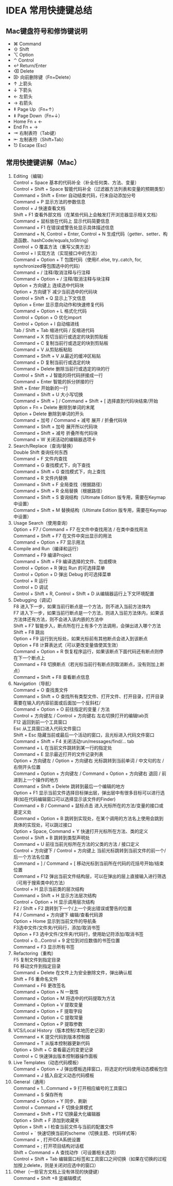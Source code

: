 # IDEA 常用快捷键总结

## Mac键盘符号和修饰键说明

  - ⌘ Command
  - ⇧ Shift
  - ⌥ Option
  - ⌃ Control
  - ↩ Return/Enter
  - ⌫ Delete
  - ⌦ 向前删除键（Fn+Delete）
  - ↑ 上箭头
  - ↓ 下箭头
  - ← 左箭头
  - → 右箭头
  - ⇞ Page Up（Fn+↑）
  - ⇟ Page Down（Fn+↓）
  - Home Fn + ←
  - End Fn + →
  - ⇥ 右制表符（Tab键）
  - ⇤ 左制表符（Shift+Tab）
  - ⎋ Escape (Esc)

## 常用快捷键讲解（Mac）

1. Editing（编辑）<br>
    Control + Space 基本的代码补全（补全任何类、方法、变量）<br>
    Control + Shift + Space 智能代码补全（过滤器方法列表和变量的预期类型）<br>
    Command + Shift + Enter 自动结束代码，行末自动添加分号<br>
    Command + P 显示方法的参数信息<br>
    Control + J 快速查看文档<br>
    Shift + F1 查看外部文档（在某些代码上会触发打开浏览器显示相关文档）<br>
    Command + 鼠标放在代码上 显示代码简要信息<br>
    Command + F1 在错误或警告处显示具体描述信息<br>
    Command + N, Control + Enter, Control + N 生成代码（getter、setter、构造函数、hashCode/equals,toString）<br>
    Control + O 覆盖方法（重写父类方法）<br>
    Control + I 实现方法（实现接口中的方法）<br>
    Command + Option + T 包围代码（使用if..else, try..catch, for, synchronized等包围选中的代码）<br>
    Command + / 注释/取消注释与行注释<br>
    Command + Option + / 注释/取消注释与块注释<br>
    Option + 方向键上 连续选中代码块<br>
    Option + 方向键下 减少当前选中的代码块<br>
    Control + Shift + Q 显示上下文信息<br>
    Option + Enter 显示意向动作和快速修复代码<br>
    Command + Option + L 格式化代码<br>
    Control + Option + O 优化import<br>
    Control + Option + I 自动缩进线<br>
    Tab / Shift + Tab 缩进代码 / 反缩进代码<br>
    Command + X 剪切当前行或选定的块到剪贴板<br>
    Command + C 复制当前行或选定的块到剪贴板<br>
    Command + V 从剪贴板粘贴<br>
    Command + Shift + V 从最近的缓冲区粘贴<br>
    Command + D 复制当前行或选定的块<br>
    Command + Delete 删除当前行或选定的块的行<br>
    Control + Shift + J 智能的将代码拼接成一行<br>
    Command + Enter 智能的拆分拼接的行<br>
    Shift + Enter 开始新的一行<br>
    Command + Shift + U 大小写切换<br>
    Command + Shift + ] / Command + Shift + \[ 选择直到代码块结束/开始<br>
    Option + Fn + Delete 删除到单词的末尾<br>
    Option + Delete 删除到单词的开头<br>
    Command + 加号 / Command + 减号 展开 / 折叠代码块<br>
    Command + Shift + 加号 展开所以代码块<br>
    Command + Shift + 减号 折叠所有代码块<br>
    Command + W 关闭活动的编辑器选项卡<br>
2.  Search/Replace（查询/替换）<br>
    Double Shift 查询任何东西<br>
    Command + F 文件内查找<br>
    Command + G 查找模式下，向下查找<br>
    Command + Shift + G 查找模式下，向上查找<br>
    Command + R 文件内替换<br>
    Command + Shift + F 全局查找（根据路径）<br>
    Command + Shift + R 全局替换（根据路径）<br>
    Command + Shift + S 查询结构（Ultimate Edition 版专用，需要在Keymap中设置）<br>
    Command + Shift + M 替换结构（Ultimate Edition 版专用，需要在Keymap中设置）<br>
3.  Usage Search（使用查询）<br>
    Option + F7 / Command + F7 在文件中查找用法 / 在类中查找用法<br>
    Command + Shift + F7 在文件中突出显示的用法<br>
    Command + Option + F7 显示用法<br>
4.  Compile and Run（编译和运行）<br>
    Command + F9 编译Project<br>
    Command + Shift + F9 编译选择的文件、包或模块<br>
    Control + Option + R 弹出 Run 的可选择菜单<br>
    Control + Option + D 弹出 Debug 的可选择菜单<br>
    Control + R 运行<br>
    Control + D 调试<br>
    Control + Shift + R, Control + Shift + D 从编辑器运行上下文环境配置<br>
5.  Debugging（调试）<br>
    F8 进入下一步，如果当前行断点是一个方法，则不进入当前方法体内<br>
    F7 进入下一步，如果当前行断点是一个方法，则进入当前方法体内，如果该方法体还有方法，则不会进入该内嵌的方法中<br>
    Shift + F7 智能步入，断点所在行上有多个方法调用，会弹出进入哪个方法<br>
    Shift + F8 跳出<br>
    Option + F9 运行到光标处，如果光标前有其他断点会进入到该断点<br>
    Option + F8 计算表达式（可以更改变量值使其生效）<br>
    Command + Option + R 恢复程序运行，如果该断点下面代码还有断点则停在下一个断点上<br>
    Command + F8 切换断点（若光标当前行有断点则取消断点，没有则加上断点）<br>
    Command + Shift + F8 查看断点信息<br>
6.  Navigation（导航）<br>
    Command + O 查找类文件<br>
    Command + Shift + O 查找所有类型文件、打开文件、打开目录，打开目录需要在输入的内容前面或后面加一个反斜杠/<br>
    Command + Option + O 前往指定的变量 / 方法<br>
    Control + 方向键左 / Control + 方向键右 左右切换打开的编辑tab页<br>
    F12 返回到前一个工具窗口<br>
    Esc 从工具窗口进入代码文件窗口<br>
    Shift + Esc 隐藏当前或最后一个活动的窗口，且光标进入代码文件窗口<br>
    Command + Shift + F4 关闭活动run/messages/find/... tab<br>
    Command + L 在当前文件跳转到某一行的指定处<br>
    Command + E 显示最近打开的文件记录列表<br>
    Option + 方向键左 / Option + 方向键右 光标跳转到当前单词 / 中文句的左 / 右侧开头位置<br>
    Command + Option + 方向键左 / Command + Option + 方向键右 退回 / 前进到上一个操作的地方<br>
    Command + Shift + Delete 跳转到最后一个编辑的地方<br>
    Option + F1 显示当前文件选择目标弹出层，弹出层中有很多目标可以进行选择(如在代码编辑窗口可以选择显示该文件的Finder)<br>
    Command + B / Command + 鼠标点击 进入光标所在的方法/变量的接口或是定义处<br>
    Command + Option + B 跳转到实现处，在某个调用的方法名上使用会跳到具体的实现处，可以跳过接口<br>
    Option + Space, Command + Y 快速打开光标所在方法、类的定义<br>
    Control + Shift + B 跳转到类型声明处<br>
    Command + U 前往当前光标所在方法的父类的方法 / 接口定义<br>
    Control + 方向键下 / Control + 方向键上 当前光标跳转到当前文件的前一个/后一个方法名位置<br>
    Command + ] / Command + [ 移动光标到当前所在代码的花括号开始/结束位置<br>
    Command + F12 弹出当前文件结构层，可以在弹出的层上直接输入进行筛选（可用于搜索类中的方法）<br>
    Control + H 显示当前类的层次结构<br>
    Command + Shift + H 显示方法层次结构<br>
    Control + Option + H 显示调用层次结构<br>
    F2 / Shift + F2 跳转到下一个/上一个突出错误或警告的位置<br>
    F4 / Command + 方向键下 编辑/查看代码源<br>
    Option + Home 显示到当前文件的导航条<br>
    F3选中文件/文件夹/代码行，添加/取消书签<br>
    Option + F3 选中文件/文件夹/代码行，使用助记符添加/取消书签<br>
    Control + 0...Control + 9 定位到对应数值的书签位置<br>
    Command + F3 显示所有书签<br>
7.  Refactoring（重构）<br>
    F5 复制文件到指定目录<br>
    F6 移动文件到指定目录<br>
    Command + Delete 在文件上为安全删除文件，弹出确认框<br>
    Shift + F6 重命名文件<br>
    Command + F6 更改签名<br>
    Command + Option + N 一致性<br>
    Command + Option + M 将选中的代码提取为方法<br>
    Command + Option + V 提取变量<br>
    Command + Option + F 提取字段<br>
    Command + Option + C 提取常量<br>
    Command + Option + P 提取参数<br>
8.  VCS/Local History（版本控制/本地历史记录）<br>
    Command + K 提交代码到版本控制器<br>
    Command + T 从版本控制器更新代码<br>
    Option + Shift + C 查看最近的变更记录<br>
    Control + C 快速弹出版本控制器操作面板<br>
9.  Live Templates（动态代码模板）<br>
    Command + Option + J 弹出模板选择窗口，将选定的代码使用动态模板包住<br>
    Command + J 插入自定义动态代码模板<br>
10. General（通用）<br>
    Command + 1...Command + 9 打开相应编号的工具窗口<br>
    Command + S 保存所有<br>
    Command + Option + Y 同步、刷新<br>
    Control + Command + F 切换全屏模式<br>
    Command + Shift + F12 切换最大化编辑器<br>
    Option + Shift + F 添加到收藏夹<br>
    Option + Shift + I 检查当前文件与当前的配置文件<br>
    Control + ` 快速切换当前的scheme（切换主题、代码样式等）<br>
    Command + , 打开IDEA系统设置<br>
    Command + ; 打开项目结构对话框<br>
    Shift + Command + A 查找动作（可设置相关选项）<br>
    Control + Shift + Tab 编辑窗口标签和工具窗口之间切换（如果在切换的过程加按上delete，则是关闭对应选中的窗口）<br>
11. Other（一些官方文档上没有体现的快捷键）<br>
    Command + Shift +8 竖编辑模式<br>
